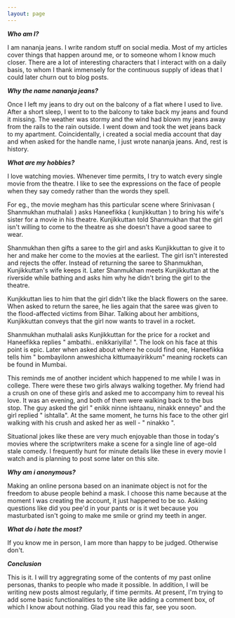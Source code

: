```yaml
---
layout: page
---
```



_**Who am I?**_

I am nananja jeans. I write random stuff on social media. Most of my articles cover things that happen around me, or to someone whom I know much closer. There are a lot of interesting characters that I interact with on a daily basis, to whom I thank immensely for the continuous supply of ideas that I could later churn out to blog posts. 

_**Why the name nananja jeans?**_

Once I left my jeans to dry out on the balcony of a flat where I used to live. After a short sleep, I went to to the balcony to take back my jeans and found it missing. The weather was stormy and the wind had blown my jeans away from the rails to the rain outside. I went down and took the wet jeans back to my apartment. Coincidentally, i created a social media account that day and when asked for the handle name, I just wrote nananja jeans. And, rest is history.

_**What are my hobbies?**_

I love watching movies. Whenever time permits, I try to watch every single movie from the theatre. I like to see the expressions on the face of people when they say comedy rather than the words they spell. 

For eg., the movie megham has this particular scene where Srinivasan ( Shanmukhan muthalali ) asks Haneefikka ( kunjikkuttan ) to bring his wife's sister for a movie in his theatre. Kunjikkuttan told Shanmukhan that the girl isn't willing to come to the theatre as she doesn't have a good saree to wear. 

Shanmukhan then gifts a saree to the girl and asks Kunjikkuttan to give it to her and make her come to the movies at the earliest. The girl isn't interested and rejects the offer. Instead of returning the saree to Shanmukhan, Kunjikkuttan's wife keeps it. Later Shanmukhan meets Kunjikkuttan at the riverside while bathing and asks him why he didn't bring the girl to the theatre.

Kunjkkuttan lies to him that the girl didn't like the black flowers on the saree. When asked to return the saree, he lies again that the saree was given to the flood-affected victims from Bihar. Talking about her ambitions, Kunjikkuttan conveys that the girl now wants to travel in a rocket.

Shanmukhan muthalali asks Kunjikkuttan for the price for a rocket and Haneefikka replies " ambathi.. enikkariyilla! ". The look on his face at this point is epic. Later when asked about where he could find one, Haneefikka tells him " bombayilonn anweshicha kittumaayirikkum" meaning rockets can be found in Mumbai.

This reminds me of another incident which happened to me while I was in college. There were these two girls always walking together. My friend had a crush on one of these girls and asked me to accompany him to reveal his love. It was an evening, and both of them were walking back to the bus stop. The guy asked the girl " enikk ninne ishtaanu, ninakk enneyo" and the girl replied " ishtalla". At the same moment, he turns his face to the other girl walking with his crush and asked her as well - " ninakko ". 

Situational jokes like these are very much enjoyable than those in today's movies where the scriptwriters make a scene for a single line of age-old stale comedy. I frequently hunt for minute details like these in every movie I watch and is planning to post some later on this site.

_**Why am i anonymous?**_

Making an online persona based on an inanimate object is not for the freedom to abuse people behind a mask. I choose this name because at the moment I was creating the account, it just happened to be so. Asking questions like did you pee'd in your pants or is it wet because you masturbated isn't going to make me smile or grind my teeth in anger. 


_**What do i hate the most?**_

If you know me in person, I am more than happy to be judged. Otherwise don't.


_**Conclusion**_

This is it. I will try aggregrating some of the contents of my past online personas, thanks to people who made it possible. In addition, I will be writing new posts almost regularly, if time permits. At present, I'm trying to add some basic functionalities to the site like adding a comment box, of which I know about nothing. Glad you read this far, see you soon.





























